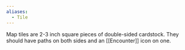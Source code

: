 ```yaml
---
aliases:
  - Tile
---
```

Map tiles are 2-3 inch square pieces of double-sided cardstock. They should have paths on both sides and an [[Encounter]] icon on one.